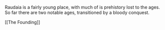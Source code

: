 Raudaia is a fairly young place, with much of is prehistory lost to the ages. So far there are two notable ages, transitioned by a bloody conquest.

[[The Founding]]
